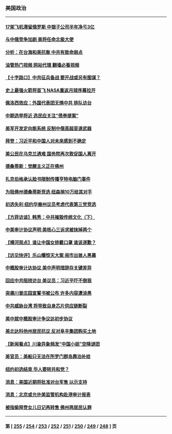 ### 美国政治
---
#### [17架飞机滞留俄罗斯 中银子公司半年净亏3亿](../../pages/ncid1078159/n13811676.md?08281245) 
#### [与中俄竞争加剧 美将任命北极大使](../../pages/ncid1078159/n13811654.md?08281245) 
#### [分析：在台海和美抗衡 中共有致命弱点](../../pages/ncid1078159/n13807798.md?08281245) 
#### [油管热门视频 网站代理 翻墙必看视频](http://209.222.30.114:81/youtube.html?08281245)
#### [【十字路口】中共征兵备战 要开战或另有图谋？](../../pages/ncid1078159/n13811649.md?08281245) 
#### [史上最强火箭将首飞 NASA重返月球序幕拉开](../../pages/ncid1078159/n13811587.md?08281245) 
#### [佩洛西效应：外国代表团无惧中共 排队访台](../../pages/ncid1078159/n13811609.md?08281245) 
#### [中期选举将近 选民应关注“债券提案”](../../pages/ncid1078159/n13811608.md?08281245) 
#### [美军开发定向能系统 反制中俄高超音速武器](../../pages/ncid1078159/n13811549.md?08281245) 
#### [拜登：习近平和中国人对未来感到不确定](../../pages/ncid1078159/n13811569.md?08281245) 
#### [美公民在乌克兰遇难 国务院再次敦促国人离开](../../pages/ncid1078159/n13811512.md?08281245) 
#### [德桑蒂斯：觉醒主义正在佛州](../../pages/ncid1078159/n13811349.md?08281245) 
#### [扎克伯格承认脸书限制传播亨特电脑门事件](../../pages/ncid1078159/n13811061.md?08281245) 
#### [为阻佛州德桑蒂斯竞选 纽森捐10万给其对手](../../pages/ncid1078159/n13811122.md?08281245) 
#### [初选失利 纽约华裔州议员考虑代表第三党竞选](../../pages/ncid1078159/n13811008.md?08281245) 
#### [【方菲访谈】韩秀：中共摧毁传统文化（下）](../../pages/ncid1078159/n13810993.md?08281245) 
#### [中美审计协议声明 美核心三诉求被抹掉两个](../../pages/ncid1078159/n13810979.md?08281245) 
#### [【横河观点】谁让中国女排戴口罩 谁该道歉？](../../pages/ncid1078159/n13811034.md?08281245) 
#### [【远见快评】乐山曝惊天大案 闹市出骇人黑幕](../../pages/ncid1078159/n13811021.md?08281245) 
#### [中概股审计达协议 美中声明措辞存关键差异](../../pages/ncid1078159/n13810973.md?08281245) 
#### [回应中共阻挠访台 美议员：习近平吓不倒我](../../pages/ncid1078159/n13810941.md?08281245) 
#### [突袭川普庄园宣誓书被公布 许多内容遭涂黑](../../pages/ncid1078159/n13810951.md?08281245) 
#### [中共威胁台湾 将导致自身芯片供应链断裂](../../pages/ncid1078159/n13810928.md?08281245) 
#### [美中就中概股审计争议达初步协议](../../pages/ncid1078159/n13810874.md?08281245) 
#### [美北达科他州居民抗议 反对阜丰集团购买土地](../../pages/ncid1078159/n13810771.md?08281245) 
#### [【新闻看点】川渝异象频发“中国小姐”空降谜团](../../pages/ncid1078159/n13810278.md?08281245) 
#### [美官员：美船只无法在所罗门群岛靠泊补给](../../pages/ncid1078159/n13810550.md?08281245) 
#### [纽约初选结束 华人要转共和党？](../../pages/ncid1078159/n13810485.md?08281245) 
#### [消息：美国近期将批准对台军售 以示支持](../../pages/ncid1078159/n13810468.md?08281245) 
#### [消息：北京或允许美监管机构赴港审计报表](../../pages/ncid1078159/n13810238.md?08281245) 
#### [被指偷拜登女儿日记再转售 佛州两居民认罪](../../pages/ncid1078159/n13810319.md?08281245) 

---
#### 第 [ [255](./255.md?08281245) / [254](./254.md?08281245) / [253](./253.md?08281245) / [252](./252.md?08281245) / [251](./251.md?08281245) / [250](./250.md?08281245) / [249](./249.md?08281245) / [248](./248.md?08281245) ] 页
